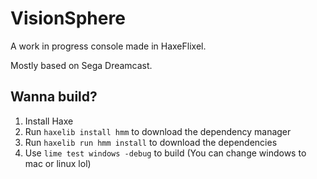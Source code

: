 # VisionSphere

A work in progress console made in HaxeFlixel.

Mostly based on Sega Dreamcast.

## Wanna build?

1. Install Haxe
2. Run `haxelib install hmm` to download the dependency manager
3. Run `haxelib run hmm install` to download the dependencies
4. Use `lime test windows -debug` to build (You can change windows to mac or linux lol)